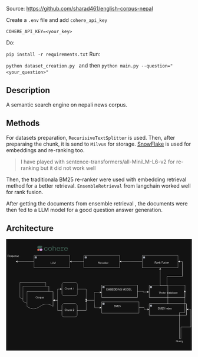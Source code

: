 Source: https://github.com/sharad461/english-corpus-nepal


Create a `.env` file and add `cohere_api_key`

    COHERE_API_KEY=<your_key>

Do:

``
pip install -r requirements.txt
``
Run:

``
python dataset_creation.py 
``
and then
``
python main.py --question="<your_question>"
``


## Description
A semantic search engine on nepali news corpus.


## Methods
For datasets preparation, `RecurisiveTextSplitter` is used.
Then, after preparaing the chunk, it is send to `Milvus` for storage.
[SnowFlake](https://huggingface.co/Snowflake/snowflake-arctic-embed-s) is used for embeddings and re-ranking too.
> I have played with sentence-transformers/all-MiniLM-L6-v2 for re-ranking but it did not work well

Then, the traditionala BM25 re-ranker were used with embedding retrieval method for a better retrieval. `EnsembleRetrieval` from langchain worked well for rank fusion.

After getting the documents from ensemble retrieval , the documents were then fed to a LLM model for a good question answer generation.

## Architecture

<img title="architecture of RAG application" alt="Image of architecture" src="./assets/architecture.png">
